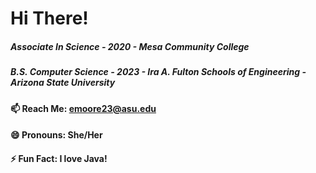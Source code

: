 # Hi There!
##### *Associate In Science - 2020 - Mesa Community College*
##### *B.S. Computer Science - 2023 - Ira A. Fulton Schools of Engineering - Arizona State University*
#### 📫 Reach Me: emoore23@asu.edu
#### 😄 Pronouns: She/Her
#### ⚡ Fun Fact: I love Java!

<!--
**RedBedHed/RedBedHed** is a ✨ _special_ ✨ repository because its `README.md` (this file) appears on your GitHub profile.

Here are some ideas to get you started:

- 🔭 I’m currently working on ...
- 🌱 I’m currently learning ...
- 👯 I’m looking to collaborate on ...
- 🤔 I’m looking for help with ...
- 💬 Ask me about ...
- 📫 How to reach me: ...
- 😄 Pronouns: ...
- ⚡ Fun fact: ...
-->

